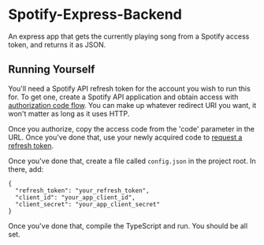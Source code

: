 # Spotify-Express-Backend
An express app that gets the currently playing song from a Spotify access token, and returns it as JSON.

## Running Yourself
You'll need a Spotify API refresh token for the account you wish to run this for. To get one, create a Spotify API application and obtain access with [authorization code flow](https://developer.spotify.com/documentation/general/guides/authorization-guide/#authorization-code-flow). You can make up whatever redirect URI you want, it won't matter as long as it uses HTTP.

Once you authorize, copy the access code from the 'code' parameter in the URL. Once you've done that, use your newly acquired code to [request a refresh token](https://developer.spotify.com/documentation/general/guides/authorization-guide/#2-have-your-application-request-refresh-and-access-tokens-spotify-returns-access-and-refresh-tokens).

Once you've done that, create a file called `config.json` in the project root. In there, add:
```
{
  "refresh_token": "your_refresh_token",
  "client_id": "your_app_client_id",
  "client_secret": "your_app_client_secret"
}
```

Once you've done that, compile the TypeScript and run. You should be all set.
  
